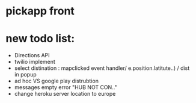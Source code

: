 # pickapp front
 
 # new todo list:
  - Directions API 
  - twilio implement 
  - select distination : mapclicked event handler/ e.position.latitute..) / dist in popup
  - ad hoc VS google play distrubtion
  - messages empty error "HUB NOT CON.."
  - change heroku server location to europe
